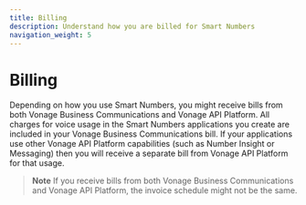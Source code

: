 ```yaml
---
title: Billing
description: Understand how you are billed for Smart Numbers
navigation_weight: 5
---
```


# Billing

Depending on how you use Smart Numbers, you might receive bills from both Vonage Business Communications and Vonage API Platform. All charges for voice usage in the Smart Numbers applications you create are included in your Vonage Business Communications bill. If your applications use other Vonage API Platform capabilities (such as Number Insight or Messaging) then you will receive a separate bill from Vonage API Platform for that usage.

> **Note** If you receive bills from both Vonage Business Communications and Vonage API Platform, the invoice schedule might not be the same.
